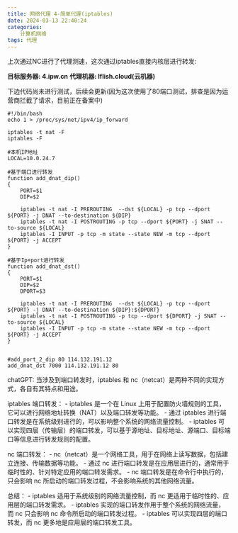 ```yaml
---
title: 网络代理 4-简单代理(iptables)
date: 2024-03-13 22:40:24
categories: 
	计算机网络
tags: 代理
---
```


上次通过NC进行了代理测速，这次通过iptables直接内核层进行转发:

**目标服务器: 4.ipw.cn**
**代理机器: lflish.cloud(云机器)**


下边代码尚未进行测试，后续会更新(因为这次使用了80端口测试，排查是因为运营商拦截了请求，目前正在备案中)
```
#!/bin/bash
echo 1 > /proc/sys/net/ipv4/ip_forward

iptables -t nat -F
iptables -F

#本机IP地址
LOCAL=10.0.24.7

#基于端口进行转发
function add_dnat_dip()
{
    PORT=$1
    DIP=$2

    iptables -t nat -I PREROUTING  --dst ${LOCAL} -p tcp --dport ${PORT} -j DNAT --to-destination ${DIP}
    iptables -t nat -I POSTROUTING -p tcp --dport ${PORT} -j SNAT --to-source ${LOCAL}
    iptables -I INPUT -p tcp -m state --state NEW -m tcp --dport ${PORT} -j ACCEPT
}

#基于Ip+port进行转发
function add_dnat_dst()
{
    PORT=$1
    DIP=$2
    DPORT=$3

    iptables -t nat -I PREROUTING  --dst ${LOCAL} -p tcp --dport ${PORT} -j DNAT --to-destination ${DIP}:${DPORT}
    iptables -t nat -I POSTROUTING -p tcp --dport ${DPORT} -j SNAT --to-source ${LOCAL}
    iptables -I INPUT -p tcp -m state --state NEW -m tcp --dport ${PORT} -j ACCEPT
}

 
#add_port_2_dip 80 114.132.191.12
add_dnat_dst 7000 114.132.191.12 80
```

chatGPT:
    当涉及到端口转发时，iptables 和 nc（netcat）是两种不同的实现方式，各自有其特点和用途。

iptables 端口转发：
    - iptables 是一个在 Linux 上用于配置防火墙规则的工具，它可以进行网络地址转换（NAT）以及端口转发等功能。
    - 通过 iptables 进行端口转发是在系统级别进行的，可以影响整个系统的网络流量控制。
    - iptables 可以实现四层（传输层）的端口转发，可以基于源地址、目标地址、源端口、目标端口等信息进行转发规则的配置。

nc 端口转发：
    - nc（netcat）是一个网络工具，用于在网络上读写数据，包括建立连接、传输数据等功能。
    - 通过 nc 进行端口转发是在应用层进行的，通常用于临时性的、针对特定应用的端口转发需求。
    - nc 端口转发是在命令行中执行的，只会影响 nc 所启动的端口转发过程，不会影响系统的其他网络流量。

总结：
    - iptables 适用于系统级别的网络流量控制，而 nc 更适用于临时性的、应用层的端口转发需求。
    - iptables 实现的端口转发作用于整个系统的网络流量，而 nc 只会影响 nc 命令所启动的端口转发过程。
    - iptables 可以实现四层的端口转发，而 nc 更多地是应用层的端口转发工具。